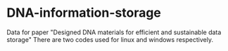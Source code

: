 # DNA-information-storage
Data for paper "Designed DNA materials for efficient and sustainable data storage"
There are two codes used for linux and windows respectively.
